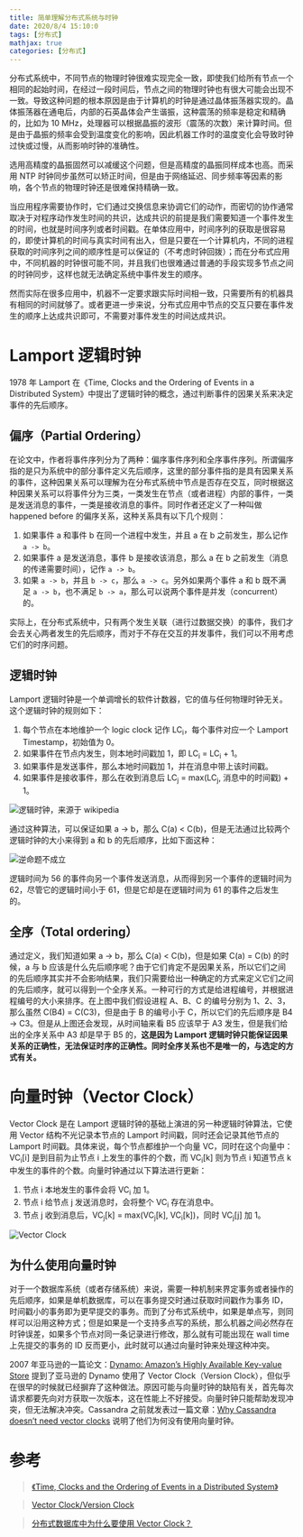 ```yaml
---
title: 简单理解分布式系统与时钟
date: 2020/8/4 15:10:0
tags: [分布式]
mathjax: true
categories: [分布式]
---
```


分布式系统中，不同节点的物理时钟很难实现完全一致，即使我们给所有节点一个相同的起始时间，在经过一段时间后，节点之间的物理时钟也有很大可能会出现不一致。导致这种问题的根本原因是由于计算机的时钟是通过晶体振荡器实现的。晶体振荡器在通电后，内部的石英晶体会产生谐振，这种震荡的频率是稳定和精确的，比如为 10 MHz，处理器可以根据晶振的波形（震荡的次数）来计算时间。但是由于晶振的频率会受到温度变化的影响，因此机器工作时的温度变化会导致时钟过快或过慢，从而影响时钟的准确性。

<!--more-->

选用高精度的晶振固然可以减缓这个问题，但是高精度的晶振同样成本也高。而采用 NTP 时钟同步虽然可以矫正时间，但是由于网络延迟、同步频率等因素的影响，各个节点的物理时钟还是很难保持精确一致。

当应用程序需要协作时，它们通过交换信息来协调它们的动作，而密切的协作通常取决于对程序动作发生时间的共识，达成共识的前提是我们需要知道一个事件发生的时间，也就是时间序列或者时间戳。在单体应用中，时间序列的获取是很容易的，即使计算机的时间与真实时间有出入，但是只要在一个计算机内，不同的进程获取的时间序列之间的顺序性是可以保证的（不考虑时钟回拨）；而在分布式应用中，不同机器的时钟很可能不同，并且我们也很难通过普通的手段实现多节点之间的时钟同步，这样也就无法确定系统中事件发生的顺序。

然而实际在很多应用中，机器不一定要求跟实际时间相一致，只需要所有的机器具有相同的时间就够了。或者更进一步来说，分布式应用中节点的交互只要在事件发生的顺序上达成共识即可，不需要对事件发生的时间达成共识。

# Lamport 逻辑时钟
1978 年 Lamport 在《Time, Clocks and the Ordering of Events in a Distributed System》中提出了逻辑时钟的概念，通过判断事件的因果关系来决定事件的先后顺序。

## 偏序（Partial Ordering）
在论文中，作者将事件序列分为了两种：偏序事件序列和全序事件序列。所谓偏序指的是只为系统中的部分事件定义先后顺序，这里的部分事件指的是具有因果关系的事件，这种因果关系可以理解为在分布式系统中节点是否存在交互，同时根据这种因果关系可以将事件分为三类，一类发生在节点（或者进程）内部的事件，一类是发送消息的事件，一类是接收消息的事件。同时作者还定义了一种叫做 happened before 的偏序关系，这种关系具有以下几个规则：

1. 如果事件 a 和事件 b 在同一个进程中发生，并且 a 在 b 之前发生，那么记作 `a -> b`。
2. 如果事件 a 是发送消息，事件 b 是接收该消息，那么 a 在 b 之前发生（消息的传递需要时间），记作 `a -> b`。
3. 如果 `a -> b`，并且 `b -> c`，那么 `a -> c`。另外如果两个事件 a 和 b 既不满足 `a -> b`，也不满足 `b -> a`，那么可以说两个事件是并发（concurrent）的。

实际上，在分布式系统中，只有两个发生关联（进行过数据交换）的事件，我们才会去关心两者发生的先后顺序，而对于不存在交互的并发事件，我们可以不用考虑它们的时序问题。

## 逻辑时钟
Lamport 逻辑时钟是一个单调增长的软件计数器，它的值与任何物理时钟无关。这个逻辑时钟的规则如下：

1. 每个节点在本地维护一个 logic clock 记作 LC<sub>i</sub>，每个事件对应一个 Lamport Timestamp，初始值为 0。
2. 如果事件在节点内发生，则本地时间戳加 1，即 LC<sub>i</sub> = LC<sub>i</sub> + 1。
3. 如果事件是发送事件，那么本地时间戳加 1，并在消息中带上该时间戳。
4. 如果事件是接收事件，那么在收到消息后 LC<sub>j</sub> = max(LC<sub>j</sub>, 消息中的时间戳) + 1。

![逻辑时钟，来源于 wikipedia](https://cdn.jsdelivr.net/gh/nekolr/image-hosting@202008061549/2020/08/05/qEO.png)

通过这种算法，可以保证如果 a -> b，那么 C(a) < C(b)，但是无法通过比较两个逻辑时钟的大小来得到 a 和 b 的先后顺序，比如下面这种：

![逆命题不成立](https://cdn.jsdelivr.net/gh/nekolr/image-hosting@202008061549/2020/08/05/4q6.png)

逻辑时间为 56 的事件向另一个事件发送消息，从而得到另一个事件的逻辑时间为 62，尽管它的逻辑时间小于 61，但是它却是在逻辑时间为 61 的事件之后发生的。

## 全序（Total ordering）
通过定义，我们知道如果 a -> b，那么 C(a) < C(b)，但是如果 C(a) = C(b) 的时候，a 与 b 应该是什么先后顺序呢？由于它们肯定不是因果关系，所以它们之间的先后顺序其实并不会影响结果，我们只需要给出一种确定的方式来定义它们之间的先后顺序，就可以得到一个全序关系。一种可行的方式是给进程编号，并根据进程编号的大小来排序。在上图中我们假设进程 A、B、C 的编号分别为 1、2、3，那么虽然 C(B4) = C(C3)，但是由于 B 的编号小于 C，所以它们的先后顺序是 B4 -> C3。但是从上图还会发现，从时间轴来看 B5 应该早于 A3 发生，但是我们给出的全序关系中 A3 却是早于 B5 的，**这是因为 Lamport 逻辑时钟只能保证因果关系的正确性，无法保证时序的正确性。同时全序关系也不是唯一的，与选定的方式有关。**

# 向量时钟（Vector Clock）
Vector Clock 是在 Lamport 逻辑时钟的基础上演进的另一种逻辑时钟算法，它使用 Vector 结构不光记录本节点的 Lamport 时间戳，同时还会记录其他节点的 Lamport 时间戳。具体来说，每个节点都维护一个向量 VC，同时在这个向量中：VC<sub>i</sub>[i] 是到目前为止节点 i 上发生的事件的个数，而 VC<sub>i</sub>[k] 则为节点 i 知道节点 k 中发生的事件的个数。向量时钟通过以下算法进行更新：

1. 节点 i 本地发生的事件会将 VC<sub>i</sub> 加 1。
2. 节点 i 给节点 j 发送消息时，会将整个 VC<sub>i</sub> 存在消息中。
3. 节点 j 收到消息后，VC<sub>j</sub>[k] = max(VC<sub>j</sub>[k], VC<sub>i</sub>[k])，同时 VC<sub>j</sub>[j] 加 1。

![Vector Clock](https://cdn.jsdelivr.net/gh/nekolr/image-hosting@202008061549/2020/08/06/xdq.png)

## 为什么使用向量时钟
对于一个数据库系统（或者存储系统）来说，需要一种机制来界定事务或者操作的先后顺序，如果是单机数据库，可以在事务提交时通过获取时间戳作为事务 ID，时间戳小的事务即为更早提交的事务。而到了分布式系统中，如果是单点写，则同样可以沿用这种方式；但是如果是一个支持多点写的系统，那么机器之间必然存在时钟误差，如果多个节点对同一条记录进行修改，那么就有可能出现在 wall time 上先提交的事务的 ID 反而更小，此时就可以通过向量时钟来处理这种冲突。

2007 年亚马逊的一篇论文：[Dynamo: Amazon’s Highly Available Key-value Store](http://s3.amazonaws.com/AllThingsDistributed/sosp/amazon-dynamo-sosp2007.pdf) 提到了亚马逊的 Dynamo 使用了 Vector Clock（Version Clock），但似乎在很早的时候就已经摒弃了这种做法。原因可能与向量时钟的缺陷有关，首先每次请求都要先向对方获取一次版本，这在性能上不好接受。向量时钟只能帮助发现冲突，但无法解决冲突。Cassandra 之前就发表过一篇文章：[Why Cassandra doesn’t need vector clocks](https://www.datastax.com/blog/2013/09/why-cassandra-doesnt-need-vector-clocks) 说明了他们为何没有使用向量时钟。

# 参考
> [《Time, Clocks and the Ordering of Events in a Distributed System》](http://research.microsoft.com/users/lamport/pubs/time-clocks.pdf)

> [Vector Clock/Version Clock](https://www.cnblogs.com/foxmailed/p/4985848.html)

> [分布式数据库中为什么要使用 Vector Clock？](https://www.zhihu.com/question/19994133)